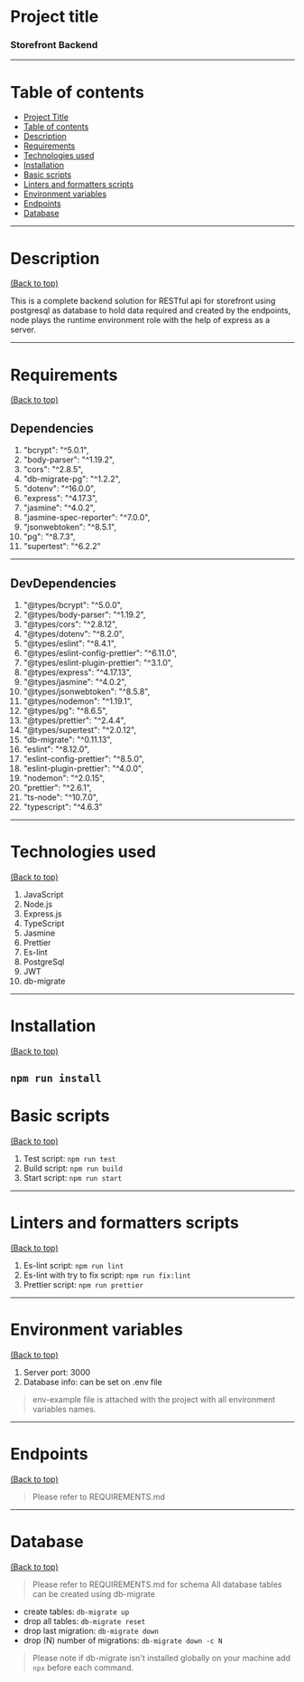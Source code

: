 # Project title

### Storefront Backend

---

# Table of contents


- [Project Title](#project-title)
- [Table of contents](#table-of-contents)
- [Description](#description)
- [Requirements](#requirements)
- [Technologies used](#technologies-used)
- [Installation](#installation)
- [Basic scripts](#basic-scripts)
- [Linters and formatters scripts](#linters-and-formatters-scripts)
- [Environment variables](#environment-variables)
- [Endpoints](#endpoints)
- [Database](#database)

---

# Description
[(Back to top)](#table-of-contents)

This is a complete backend solution for RESTful api for storefront using postgresql as database to hold data required and created by the endpoints, node plays the runtime environment role with the help of express as a server. 

---

# Requirements
[(Back to top)](#table-of-contents)

## Dependencies
    
1.  "bcrypt": "^5.0.1",
2.  "body-parser": "^1.19.2",
3.  "cors": "^2.8.5",
4.  "db-migrate-pg": "^1.2.2",
5.  "dotenv": "^16.0.0",
6.  "express": "^4.17.3",
7.  "jasmine": "^4.0.2",
8.  "jasmine-spec-reporter": "^7.0.0",
9.  "jsonwebtoken": "^8.5.1",
10. "pg": "^8.7.3",
11. "supertest": "^6.2.2"
---
## DevDependencies
1.  "@types/bcrypt": "^5.0.0",
2.  "@types/body-parser": "^1.19.2",
3.  "@types/cors": "^2.8.12",
4.  "@types/dotenv": "^8.2.0",
5.  "@types/eslint": "^8.4.1",
6.  "@types/eslint-config-prettier": "^6.11.0",
7.  "@types/eslint-plugin-prettier": "^3.1.0",
8.  "@types/express": "^4.17.13",
9.  "@types/jasmine": "^4.0.2",
10. "@types/jsonwebtoken": "^8.5.8",
11. "@types/nodemon": "^1.19.1",
12. "@types/pg": "^8.6.5",
13. "@types/prettier": "^2.4.4",
14. "@types/supertest": "^2.0.12",
15. "db-migrate": "^0.11.13",
16. "eslint": "^8.12.0",
17. "eslint-config-prettier": "^8.5.0",
18. "eslint-plugin-prettier": "^4.0.0",
19. "nodemon": "^2.0.15",
20. "prettier": "^2.6.1",
21. "ts-node": "^10.7.0",
22. "typescript": "^4.6.3"
---

# Technologies used
[(Back to top)](#table-of-contents)

1. JavaScript
2. Node.js
3. Express.js
4. TypeScript
5. Jasmine
6. Prettier
7. Es-lint
8. PostgreSql
9. JWT
10. db-migrate

---

# Installation
[(Back to top)](#table-of-contents)

```npm run install```
---

# Basic scripts
[(Back to top)](#basic-scripts)

1. Test script:  ```npm run test```
2. Build script: ```npm run build```
3. Start script: ```npm run start```

---

# Linters and formatters scripts
[(Back to top)](#linters-and-formatters-scripts)

1. Es-lint script: ```npm run lint```
2. Es-lint with try to fix script: ```npm run fix:lint```
3. Prettier script: ```npm run prettier```

---

# Environment variables
[(Back to top)](#endpoints)

1. Server port: 3000
2. Database info: can be set on .env file
> env-example file is attached with the project with all environment variables names.

---

# Endpoints
[(Back to top)](#endpoints)

> Please refer to REQUIREMENTS.md

---

# Database
[(Back to top)](#endpoints)

> Please refer to REQUIREMENTS.md for schema 
All database tables can be created using db-migrate
- create tables: ```db-migrate up``` 
- drop all tables: ```db-migrate reset```
- drop last migration: ```db-migrate down```
- drop (N) number of migrations: ```db-migrate down -c N```
> Please note if db-migrate isn't installed globally on your machine add ```npx``` before each command.